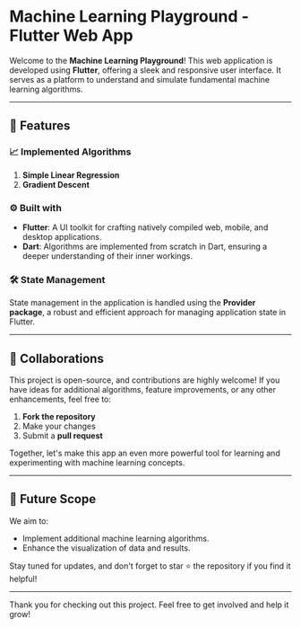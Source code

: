 # Machine Learning Playground  - Flutter Web App

Welcome to the **Machine Learning Playground**! This web application is developed using **Flutter**, offering a sleek and responsive user interface. It serves as a platform to understand and simulate fundamental machine learning algorithms.

---

## 🚀 Features

### 📈 Implemented Algorithms
1. **Simple Linear Regression**
2. **Gradient Descent**

### ⚙️ Built with
- **Flutter**: A UI toolkit for crafting natively compiled web, mobile, and desktop applications.
- **Dart**: Algorithms are implemented from scratch in Dart, ensuring a deeper understanding of their inner workings.

### 🛠️ State Management
State management in the application is handled using the **Provider package**, a robust and efficient approach for managing application state in Flutter.

---

## 🤝 Collaborations

This project is open-source, and contributions are highly welcome! If you have ideas for additional algorithms, feature improvements, or any other enhancements, feel free to:
1. **Fork the repository**
2. Make your changes
3. Submit a **pull request**

Together, let's make this app an even more powerful tool for learning and experimenting with machine learning concepts.

---

## 📝 Future Scope
We aim to:
- Implement additional machine learning algorithms.
- Enhance the visualization of data and results.

Stay tuned for updates, and don't forget to star ⭐ the repository if you find it helpful!

---

Thank you for checking out this project. Feel free to get involved and help it grow!
